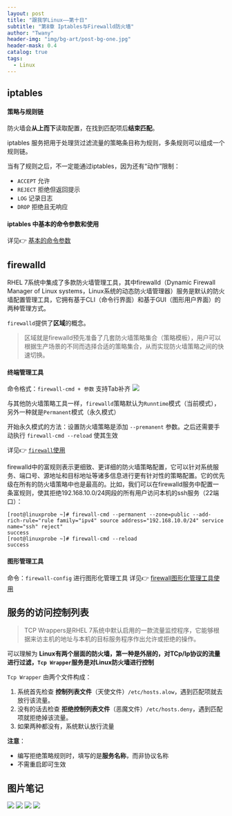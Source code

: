 ```yaml
---
layout: post
title: "跟我学Linux——第十日"
subtitle: "第8章 Iptables与Firewalld防火墙"
author: "Twany"
header-img: "img/bg-art/post-bg-one.jpg"
header-mask: 0.4
catalog: true
tags:
  - Linux
---
```


## iptables
#### 策略与规则链
防火墙会**从上而下**读取配置，在找到匹配项后**结束匹配**。

iptables 服务把用于处理货过滤流量的策略条目称为规则，多条规则可以组成一个规则链。

当有了规则之后，不一定能通过iptables，因为还有“动作”限制：
- `ACCEPT`  允许
- `REJECT`  拒绝但返回提示
- `LOG`     记录日志
- `DROP`    拒绝且无响应

#### iptables 中基本的命令参数和使用
详见👉 [基本的命令参数](https://www.linuxprobe.com/chapter-08.html#822)

## firewalld
 RHEL 7系统中集成了多款防火墙管理工具，其中firewalld（Dynamic Firewall Manager of Linux systems，Linux系统的动态防火墙管理器）服务是默认的防火墙配置管理工具，它拥有基于CLI（命令行界面）和基于GUI（图形用户界面）的两种管理方式。

`firewalld`提供了**区域**的概念。
> 区域就是firewalld预先准备了几套防火墙策略集合（策略模板），用户可以根据生产场景的不同而选择合适的策略集合，从而实现防火墙策略之间的快速切换。

#### 终端管理工具
命令格式：`firewall-cmd + 参数` 支持Tab补齐
![](https://i.loli.net/2019/08/03/Ksfakc21ZoXmpSl.png)

与其他防火墙策略工具一样，`firewalld`策略默认为`Runntime`模式（当前模式），另外一种就是`Permanent`模式（永久模式）

开始永久模式的方法：设置防火墙策略是添加 `--premanent` 参数。之后还需要手动执行 `firewall-cmd --reload` 使其生效

详见👉 [`firewall`使用](https://www.linuxprobe.com/chapter-08.html#831)

firewalld中的富规则表示更细致、更详细的防火墙策略配置，它可以针对系统服务、端口号、源地址和目标地址等诸多信息进行更有针对性的策略配置。它的优先级在所有的防火墙策略中也是最高的。比如，我们可以在firewalld服务中配置一条富规则，使其拒绝192.168.10.0/24网段的所有用户访问本机的ssh服务（22端口）：

```shell
[root@linuxprobe ~]# firewall-cmd --permanent --zone=public --add-rich-rule="rule family="ipv4" source address="192.168.10.0/24" service name="ssh" reject"
success
[root@linuxprobe ~]# firewall-cmd --reload
success
```

#### 图形管理工具
命令：`firewall-config` 进行图形化管理工具
详见👉 [firewall图形化管理工具使用](https://www.linuxprobe.com/chapter-08.html#832)

## 服务的访问控制列表
> TCP Wrappers是RHEL 7系统中默认启用的一款流量监控程序，它能够根据来访主机的地址与本机的目标服务程序作出允许或拒绝的操作。

可以理解为 **Linux有两个层面的防火墙，第一种是外层的，对TCp/Ip协议的流量进行过滤，`Tcp Wrapper`服务是对Linux防火墙进行控制**

`Tcp Wrapper` 由两个文件构成：
1. 系统首先检查 **控制列表文件**（天使文件）`/etc/hosts.alow`，遇到匹配项就去放行该流量。
2. 没有的话去检查 **拒绝控制列表文件**（恶魔文件）`/etc/hosts.deny`，遇到匹配项就拒绝掉该流量。
3. 如果两种都没有，系统默认放行流量

**注意**：
- 编写拒绝策略规则时，填写的是**服务名称**，而非协议名称
- 不需重启即可生效

## 图片笔记
![](https://i.loli.net/2019/08/03/2XrB3TRQIMtEoys.jpg)
![](https://i.loli.net/2019/08/03/ewkxP7g8Rp4vUNA.jpg)
![](https://i.loli.net/2019/08/03/WL2wpFnEb18TaSx.jpg)
![](https://i.loli.net/2019/08/03/3oZUzcqxADYBgfv.jpg)

